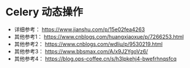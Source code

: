 # Celery 动态操作
- 详细参考： https://www.jianshu.com/p/15e02fea4263
- 其他参考1： https://www.cnblogs.com/huangxiaoxue/p/7266253.html
- 其他参考2： https://www.cnblogs.com/wdliu/p/9530219.html
- 其他参考3： https://www.bbsmax.com/A/x9J2YgoVz6/
- 其他参考4： https://blog.ops-coffee.cn/s/h3lpkehj4-bwefrhnqsfcq
